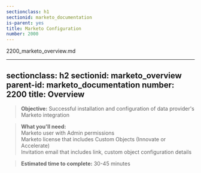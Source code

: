 ```yaml
---
sectionclass: h1
sectionid: marketo_documentation
is-parent: yes
title: Marketo Configuration
number: 2000
---
```



2200_marketo_overview.md

---
sectionclass: h2
sectionid: marketo_overview
parent-id: marketo_documentation
number: 2200
title: Overview
---
>**Objective:** Successful installation and configuration of data provider's Marketo integration  

>**What you'll need:**  
Marketo user with Admin permissions  
Marketo license that includes Custom Objects (Innovate or Accelerate)  
Invitation email that includes link, custom object configuration details  

>**Estimated time to complete:** 30-45 minutes

